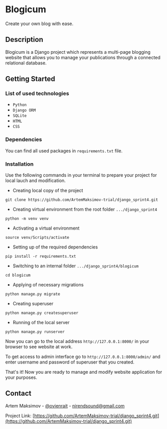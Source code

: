 # Blogicum

Create your own blog with ease.

## Description

Blogicum is a Django project which represents a multi-page blogging website that allows you to manage your publications through a connected relational database.

## Getting Started

### List of used technologies

* `Python`
* `Django ORM`
* `SQLite`
* `HTML`
* `CSS`

### Dependencies

You can find all used packages in `requirements.txt` file.

### Installation

Use the following commands in your terminal to prepare your project for local lauch and modification.

* Creating local copy of the project
```
git clone https://github.com/ArtemMaksimov-trial/django_sprint4.git
```
* Creating virtual environment from the root folder `.../django_sprint4`
```
python -m venv venv
```
* Activating a virtual environment
```
source venv/Scripts/activate
```
* Setting up of the required dependencies
```
pip install -r requirements.txt
```
* Switching to an internal folder `.../django_sprint4/blogicum`
```
cd blogicum
```
* Applying of necessary migrations
```
python manage.py migrate
```
* Creating superuser
```
python manage.py createsuperuser
```
* Running of the local server
```
python manage.py runserver
```

Now you can go to the local address `http://127.0.0.1:8000/` in your browser to see website at work.

To get access to admin interface go to `http://127.0.0.1:8000/admin/` and enter username and password of superuser that you created.

That's it! Now you are ready to manage and modify website application for your purposes.

## Contact

Artem Maksimov - [@ovienrait](https://t.me/ovienrait) - [nirendsound@gmail.com](https://nirendsound@gmail.com)

Project Link: [https://github.com/ArtemMaksimov-trial/django_sprint4.git](https://github.com/ArtemMaksimov-trial/django_sprint4.git)
